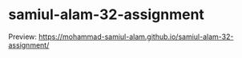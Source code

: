 # samiul-alam-32-assignment
Preview: https://mohammad-samiul-alam.github.io/samiul-alam-32-assignment/

